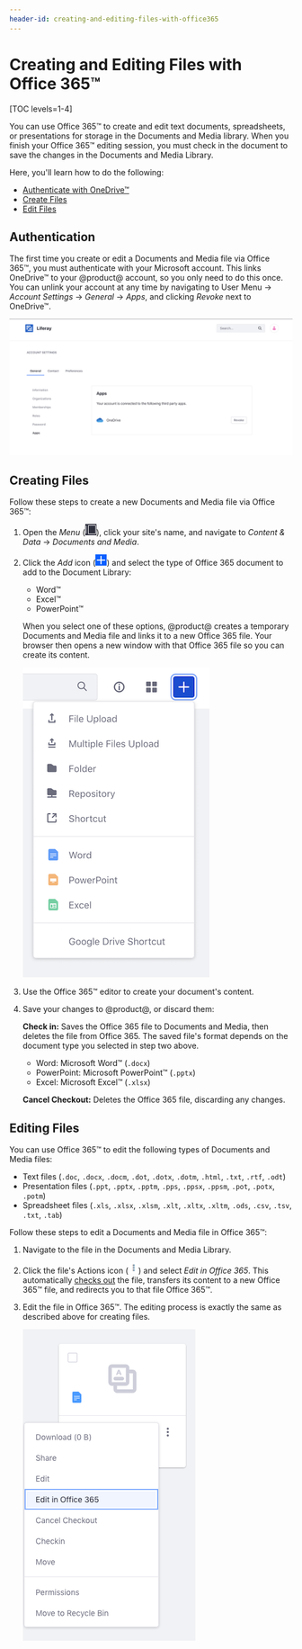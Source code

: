 ```yaml
---
header-id: creating-and-editing-files-with-office365
---
```


# Creating and Editing Files with Office 365™

[TOC levels=1-4]

You can use Office 365&trade; to create and edit text documents, spreadsheets, 
or presentations for storage in the Documents and Media library. When you finish 
your Office 365&trade; editing session, you must check in the document to save 
the changes in the Documents and Media Library. 

Here, you'll learn how to do the following:

-   [Authenticate with OneDrive&trade;](#authentication)
-   [Create Files](#creating-files)
-   [Edit Files](#editing-files)

## Authentication

The first time you create or edit a Documents and Media file via Office 
365&trade;, you must authenticate with your Microsoft account. This links 
OneDrive&trade; to your @product@ account, so you only need to do this once. You 
can unlink your account at any time by navigating to User Menu &rarr; 
*Account Settings* &rarr; *General* &rarr; *Apps*, and clicking *Revoke* next to 
OneDrive&trade;. 

![Figure 1: You can unlink your Office 365 account from the portal.](../../../../images/office365-unlink.png)

## Creating Files

Follow these steps to create a new Documents and Media file via Office 
365&trade;: 

1.  Open the *Menu* 
    (![Product Menu](../../../../images/icon-menu.png)), 
    click your site's name, and navigate to *Content & Data* &rarr; 
    *Documents and Media*. 

2.  Click the *Add* icon 
    (![Add](../../../../images/icon-add.png)) 
    and select the type of Office 365 document to add to the Document Library: 

    -   Word&trade;
    -   Excel&trade;
    -   PowerPoint&trade;

    When you select one of these options, @product@ creates a temporary 
    Documents and Media file and links it to a new Office 365 file. Your browser 
    then opens a new window with that Office 365 file so you can create its 
    content. 

    ![Figure 2: Select the type of Office 365 document you want to create.](../../../../images/office365-new.png)

3.  Use the Office 365&trade; editor to create your document's content. 

4.  Save your changes to @product@, or discard them: 

    **Check in:** Saves the Office 365 file to Documents and Media, then deletes 
    the file from Office 365. The saved file's format depends on the document 
    type you selected in step two above. 

    -   Word: Microsoft Word&trade; (`.docx`)
    -   PowerPoint: Microsoft PowerPoint&trade; (`.pptx`)
    -   Excel: Microsoft Excel&trade; (`.xlsx`)

    **Cancel Checkout:** Deletes the Office 365 file, discarding any changes. 

## Editing Files

You can use Office 365&trade; to edit the following types of Documents and 
Media files: 

-   Text files (`.doc`, `.docx`, `.docm`, `.dot`, `.dotx`, `.dotm`, `.html`, 
    `.txt`, `.rtf`, `.odt`)
-   Presentation files (`.ppt`, `.pptx`, `.pptm`, `.pps`, `.ppsx`, `.ppsm`, 
    `.pot`, `.potx`, `.potm`)
-   Spreadsheet files (`.xls`, `.xlsx`, `.xlsm`, `.xlt`, `.xltx`, `.xltm`, 
    `.ods`, `.csv`, `.tsv`, `.txt`, `.tab`)

Follow these steps to edit a Documents and Media file in Office 365&trade;: 

1.  Navigate to the file in the Documents and Media Library. 

2.  Click the file's Actions icon 
    (![Actions](../../../../images/icon-actions.png)) 
    and select *Edit in Office 365*. This automatically 
    [checks out](/docs/7-2/user/-/knowledge_base/u/checking-out-and-editing-files) 
    the file, transfers its content to a new Office 365&trade; file, and 
    redirects you to that file Office 365&trade;. 

3.  Edit the file in Office 365&trade;. The editing process is exactly the same 
    as described above for creating files. 

    ![Figure 4: Select *Edit in Office 365* from the file's Actions menu.](../../../../images/office365-edit.png)
